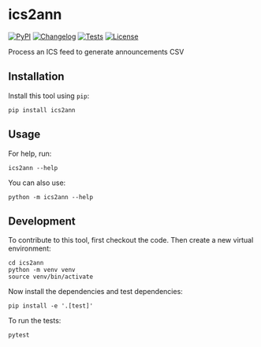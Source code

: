 # ics2ann

[![PyPI](https://img.shields.io/pypi/v/ics2ann.svg)](https://pypi.org/project/ics2ann/)
[![Changelog](https://img.shields.io/github/v/release/leingang/ics2ann?include_prereleases&label=changelog)](https://github.com/leingang/ics2ann/releases)
[![Tests](https://github.com/leingang/ics2ann/workflows/Test/badge.svg)](https://github.com/leingang/ics2ann/actions?query=workflow%3ATest)
[![License](https://img.shields.io/badge/license-Apache%202.0-blue.svg)](https://github.com/leingang/ics2ann/blob/master/LICENSE)

Process an ICS feed to generate announcements CSV

## Installation

Install this tool using `pip`:

    pip install ics2ann

## Usage

For help, run:

    ics2ann --help

You can also use:

    python -m ics2ann --help

## Development

To contribute to this tool, first checkout the code. Then create a new virtual environment:

    cd ics2ann
    python -m venv venv
    source venv/bin/activate

Now install the dependencies and test dependencies:

    pip install -e '.[test]'

To run the tests:

    pytest

